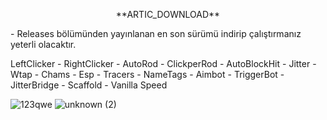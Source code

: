<p align="center">
**ARTIC_DOWNLOAD**
</p>
- Releases bölümünden yayınlanan en son sürümü indirip çalıştırmanız yeterli olacaktır.

LeftClicker - RightClicker - AutoRod - ClickperRod - AutoBlockHit - Jitter - Wtap - Chams - Esp - Tracers - NameTags - Aimbot - TriggerBot -  JitterBridge - Scaffold - Vanilla Speed 

![123qwe](https://user-images.githubusercontent.com/98884341/166417663-33865f07-c0ce-4aa1-9646-9af34e995279.png)
![unknown (2)](https://user-images.githubusercontent.com/98884341/166418844-f752b623-edcd-41e7-a51e-933a40adce35.png)



